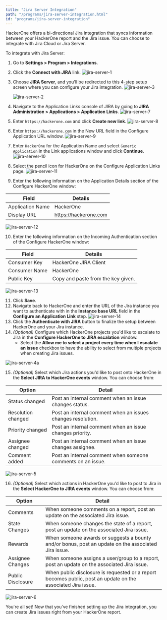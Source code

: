 ```yaml
---
title: "Jira Server Integration"
path: "/programs/jira-server-integration.html"
id: "programs/jira-server-integration"
---
```


HackerOne offers a bi-directional Jira integration that syncs information between your HackerOne report and the Jira issue. You can choose to integrate with Jira Cloud or Jira Server.

To integrate with Jira Server:
1. Go to **Settings > Program > Integrations**.
2. Click the **Connect with JIRA** link.
   ![jira-server-1](./images/jira-server-1.png)

3. Choose **JIRA Server**, and you'll be redirected to this 4-step setup screen where you can configure your Jira integration.
   ![jira-server-3](./images/jira-server-3.png)

   ![jira-server-2](./images/jira-server-2.png)

4. Navigate to the Application Links console of JIRA by going to **JIRA Administration > Applications > Application Links**.
   ![jira-server-7](./images/jira-server-7.png)
5. Enter `https://hackerone.com` and click **Create new link**.
   ![jira-server-8](./images/jira-server-8.png)
6. Enter `https://hackerone.com` in the New URL field in the Configure Application URL window.
   ![jira-server-9](./images/jira-server-9.png)
7. Enter `HackerOne` for the Application Name and select `Generic Application` in the Link applications window and click **Continue**.
   ![jira-server-10](./images/jira-server-10.png)
8.  Select the pencil icon for HackerOne on the Configure Application Links page.
   ![jira-server-11](./images/jira-server-11.png)
9. Enter the following information on the Application Details section of the Configure HackerOne window:

Field | Details
----- | ---------
Application Name | HackerOne
Display URL | https://hackerone.com

![jira-server-12](./images/jira-server-12.png)

10. Enter the following information on the Incoming Authentication section of the Configure HackerOne window:

Field | Details
----- | --------
Consumer Key | HackerOne JIRA Client
Consumer Name | HackerOne
Public Key | Copy and paste from the key given.

![jira-server-13](./images/jira-server-13.png)

11. Click **Save**.
12. Navigate back to HackerOne and enter the URL of the Jira instance you want to authenticate with in the **Instance base URL** field in the **Configure an Application Link** step.
   ![jira-server-14](./images/jira-server-14.png)
13. Click the **Authenticate with JIRA** button to finalize the setup between HackerOne and your Jira instance.
14. *(Optional)* Configure which HackerOne projects you'd like to escalate to Jira in the **Configure HackerOne to JIRA escalation** window.
     * Select the **Allow me to select a project every time when I escalate an issue** checkbox to have the ability to select from multiple projects when creating Jira issues. 

   ![jira-server-4a](./images/jira-server-4a.png)

15. *(Optional)* Select which Jira actions you'd like to post onto HackerOne in the **Select JIRA to HackerOne events** window. You can choose from:

Option | Detail
------ | -------
Status changed | Post an internal comment when an issue changes status.
Resolution changed | Post an internal comment when an issues changes resolution.
Priority changed | Post an internal comment when an issue changes priority.
Assignee changed | Post an internal comment when an issue changes assignee.
Comment added | Post an internal comment when someone comments on an issue.

   ![jira-server-5](./images/jira-server-5.png)

16. *(Optional)* Select which actions in HackerOne you'd like to post to Jira in the **Select HackerOne to JIRA events** window. You can choose from:

Option | Detail
------ | -------
Comments | When someone comments on a report, post an update on the associated Jira issue.
State Changes | When someone changes the state of a report, post an update on the associated Jira issue.
Rewards | When someone awards or suggests a bounty and/or bonus, post an update on the associated Jira issue.
Assignee Changes | When someone assigns a user/group to a report, post an update on the associated Jira issue.
Public Disclosure | When public disclosure is requested or a report becomes public, post an update on the associated Jira issue.

   ![jira-server-6](./images/jira-server-6.png)

You're all set! Now that you've finished setting up the Jira integration, you can create Jira issues right from your HackerOne report.

